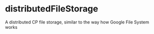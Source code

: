 # distributedFileStorage
A distributed CP file storage, similar to the way how Google File System works
